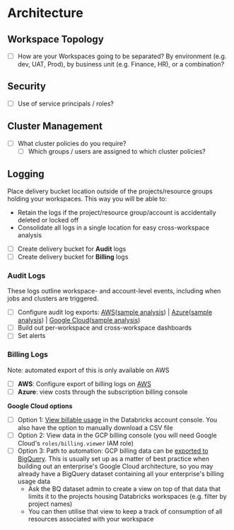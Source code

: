 # Architecture

## Workspace Topology
- [ ] How are your Workspaces going to be separated? By environment (e.g. dev, UAT, Prod), by business unit (e.g. Finance, HR), or a combination?

## Security
- [ ] Use of service principals / roles?

## Cluster Management
- [ ] What cluster policies do you require?
    - [ ] Which groups / users are assigned to which cluster policies?

## Logging
Place delivery bucket location outside of the projects/resource groups holding your workspaces. This way you will be able to:
- Retain the logs if the project/resource group/account is accidentally deleted or locked off
- Consolidate all logs in a single location for easy cross-workspace analysis

- [ ] Create delivery bucket for **Audit** logs
- [ ] Create delivery bucket for **Billing** logs

### Audit Logs
These logs outline workspace- and account-level events, including when jobs and clusters are triggered. 
- [ ] Configure audit log exports: [AWS](https://docs.databricks.com/administration-guide/account-settings/audit-logs.html)([sample analysis](https://docs.databricks.com/administration-guide/account-settings/audit-logs.html#analyze-audit-logs)) | [Azure](https://docs.microsoft.com/en-us/azure/databricks/administration-guide/account-settings/azure-diagnostic-logs)([sample analysis](https://docs.microsoft.com/en-us/azure/databricks/administration-guide/account-settings/azure-diagnostic-logs#analyze-diagnostic-logs)) | [Google Cloud](https://docs.gcp.databricks.com/administration-guide/account-settings-gcp/log-delivery.html)([sample analysis](https://docs.gcp.databricks.com/administration-guide/account-settings-gcp/audit-logs.html#analyze-audit-logs))
- [ ] Build out per-workspace and cross-workspace dashboards
- [ ] Set alerts

### Billing Logs
Note: automated export of this is only available on AWS
- [ ] **AWS**: Configure export of billing logs on [AWS](https://docs.databricks.com/administration-guide/account-settings/billable-usage-delivery.html)
- [ ] **Azure**: view costs through the subscription billing console

**Google Cloud options**
- [ ] Option 1: [View billable usage](https://docs.gcp.databricks.com/administration-guide/account-settings-gcp/usage.html) in the Databricks account console. You also have the option to manually download a CSV file
- [ ] Option 2: View data in the GCP billing console (you will need Google Cloud's `roles/billing.viewer` IAM role)
- [ ] Option 3: Path to automation: GCP billing data can be [exported to BigQuery](https://cloud.google.com/billing/docs/how-to/export-data-bigquery). This is usually set up as a matter of best practice when building out an enterprise's Google Cloud architecture, so you may already have a BigQuery dataset containing all your enterprise's billing usage data
    - Ask the BQ dataset admin to create a view on top of that data that limits it to the projects housing Databricks workspaces (e.g. filter by project names)
    - You can then utilise that view to keep a track of consumption of all resources associated with your workspace 
